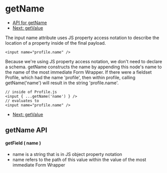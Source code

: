 # getName

* [API for getName]('#API')
* [Next: getValue]('./get-value')


The input name attribute uses JS property access notation to describe the location of a
property inside of the final payload.

```
<input name="profile.name" />
```

Because we're using JS property access notation, we don't need to declare a schema.
getName constructs the name by appending this node's name to the name of the most immediate Form Wrapper.
If there were a fieldset Profile, which had the name 'profile', then within profile,
calling getName('name') will result in the string 'profile.name'.

```
// inside of Profile.js
<input { ...getName('name') } />
// evaluates to
<input name="profile.name" />
```

* [Next: getValue]('./get-value')


## <a name="API"></a>getName API

#### getField ( name )

* name is a string that is in JS object property notation
* name refers to the path of this value within the value of the most immediate Form Wrapper
